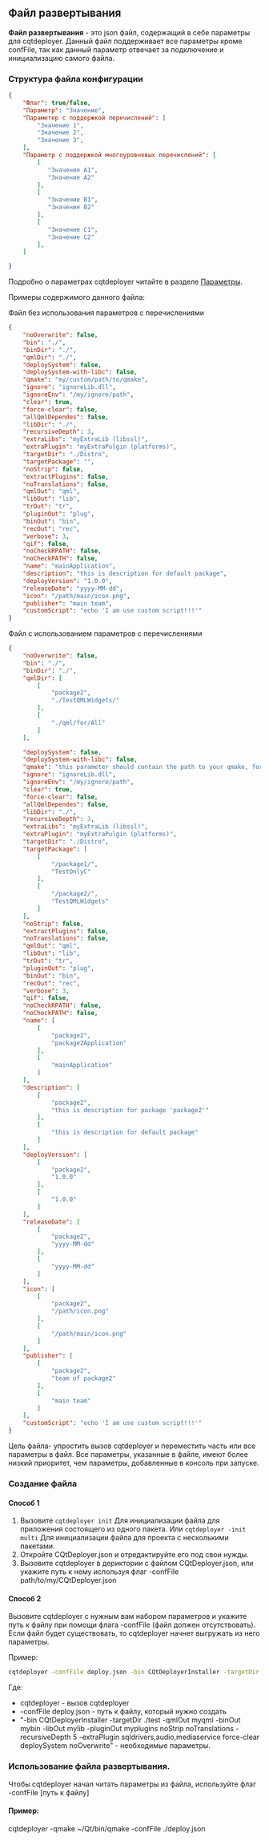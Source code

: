 ## Файл развертывания
**Файл развертывания** - это json файл, содержащий в себе параметры для cqtdeployer. Данный файл поддерживает все параметры кроме confFile, так как данный параметр отвечает за подключение и инициализацию самого файла.

### Структура файла конфигурации
```json
{
    "Флаг": true/false,
    "Параметр": "Значение",
    "Параметер с поддержкой перечислений": [
        "Значение 1",
        "Значение 2",
        "Значение 3",
    ],
    "Параметр с поддержкой многоуровневых перечислений": [
        [
           "Значение A1",
           "Значение A2"
        ],
        [
           "Значение B1",
           "Значение B2"
        ],
        [
           "Значение C1",
           "Значение C2"
        ],
    ]

}
```

Подробно о параметрах cqtdeployer читайте в разделе [Параметры](Options).

Примеры содержимого данного файла:

Файл без использования параметров с перечислениями
```json
{
    "noOverwrite": false,
    "bin": "./",
    "binDir": "./",
    "qmlDir": "./",
    "deploySystem": false,
    "deploySystem-with-libc": false,
    "qmake": "my/custom/path/to/qmake",
    "ignore": "ignoreLib.dll",
    "ignoreEnv": "/my/ignore/path",
    "clear": true,
    "force-clear": false,
    "allQmlDependes": false,
    "libDir": "./",
    "recursiveDepth": 3,
    "extraLibs": "myExtraLib (libssl)",
    "extraPlugin": "myExtraPulgin (platforms)",
    "targetDir": "./Distro",
    "targetPackage": "",
    "noStrip": false,
    "extractPlugins": false,
    "noTranslations": false,
    "qmlOut": "qml",
    "libOut": "lib",
    "trOut": "tr",
    "pluginOut": "plug",
    "binOut": "bin",
    "recOut": "rec",
    "verbose": 3,
    "qif": false,
    "noCheckRPATH": false,
    "noCheckPATH": false,
    "name": "mainApplication",
    "description": "this is description for default package",
    "deployVersion": "1.0.0",
    "releaseDate": "yyyy-MM-dd",
    "icon": "/path/main/icon.png",
    "publisher": "main team",
    "customScript": "echo 'I am use custom script!!!'"
}

```

Файл с использованием параметров с перечислениями
``` json
{
    "noOverwrite": false,
    "bin": "./",
    "binDir": "./",
    "qmlDir": [
        [
            "package2",
            "./TestQMLWidgets/"
        ],
        [
            "./qml/for/All"
        ]
    ],

    "deploySystem": false,
    "deploySystem-with-libc": false,
    "qmake": "this parameter should contain the path to your qmake, for Windows this field is required. On Linux, you can remove it, then qmake will be found by rpath.",
    "ignore": "ignoreLib.dll",
    "ignoreEnv": "/my/ignore/path",
    "clear": true,
    "force-clear": false,
    "allQmlDependes": false,
    "libDir": "./",
    "recursiveDepth": 3,
    "extraLibs": "myExtraLib (libssl)",
    "extraPlugin": "myExtraPulgin (platforms)",
    "targetDir": "./Distro",
    "targetPackage": [
        [
            "/package1/",
            "TestOnlyC"
        ],
        [
            "/package2/",
            "TestQMLWidgets"
        ]
    ],
    "noStrip": false,
    "extractPlugins": false,
    "noTranslations": false,
    "qmlOut": "qml",
    "libOut": "lib",
    "trOut": "tr",
    "pluginOut": "plug",
    "binOut": "bin",
    "recOut": "rec",
    "verbose": 3,
    "qif": false,
    "noCheckRPATH": false,
    "noCheckPATH": false,
    "name": [
        [
            "package2",
            "package2Application"
        ],
        [
            "mainApplication"
        ]
    ],
    "description": [
        [
            "package2",
            "this is description for package 'package2'"
        ],
        [
            "this is description for default package"
        ]
    ],
    "deployVersion": [
        [
            "package2",
            "1.0.0"
        ],
        [
            "1.0.0"
        ]
    ],
    "releaseDate": [
        [
            "package2",
            "yyyy-MM-dd"
        ],
        [
            "yyyy-MM-dd"
        ]
    ],
    "icon": [
        [
            "package2",
            "/path/icon.png"
        ],
        [
            "/path/main/icon.png"
        ]
    ],
    "publisher": [
        [
            "package2",
            "team of package2"
        ],
        [
            "main team"
        ]
    ],
    "customScript": "echo 'I am use custom script!!!'"
}

```

Цель файла- упростить вызов cqtdeployer и переместить часть или все параметры в файл. Все параметры, указанные в файле, имеют более низкий приоритет, чем параметры, добавленные в консоль при запуске.

### Создание файла

#### Способ 1

1. Вызовите `cqtdeployer init`  Для инициализации файла для приложения состоящего из одного пакета.
   Или `cqtdeployer -init multi` Для инициализации файла для проекта с несколькими пакетами.
2. Откройте CQtDeployer.json и отредактируйте его под свои нужды.
3. Вызовите cqtdeployer в дериктории с файлом CQtDeployer.json, или укажите путь к нему используя флаг -confFile path/to/my/CQtDeployer.json

#### Способ 2
Вызовите cqtdeployer с нужным вам набором параметров и укажите путь к файлу при помощи флага -confFile (файл должен отсутствовать). Если файл будет существовать, то cqtdeployer начнет выгружать из него параметры.

Пример:
``` bash
cqtdeployer -confFile deploy.json -bin CQtDeployerInstaller -targetDir ./test -qmlOut myqml -binOut mybin -libOut mylib -pluginOut myplugins noStrip noTranslations -recursiveDepth 5 -extraPlugin sqldrivers,audio,mediaservice force-clear deploySystem noOverwrite
```
Где:

* cqtdeployer - вызов cqtdeployer
* -confFile deploy.json - путь к файлу, который нужно создать
* "-bin CQtDeployerInstaller -targetDir ./test -qmlOut myqml -binOut mybin -libOut mylib -pluginOut myplugins noStrip noTranslations -recursiveDepth 5 -extraPlugin sqldrivers,audio,mediaservice force-clear deploySystem noOverwrite" - необходимые параметры.


### Использование файла развертывания.
Чтобы cqtdeployer начал читать параметры из файла, используйте флаг -confFile [путь к файлу]

#### Пример:
cqtdeployer -qmake ~/Qt/bin/qmake -confFile ./deploy.json

